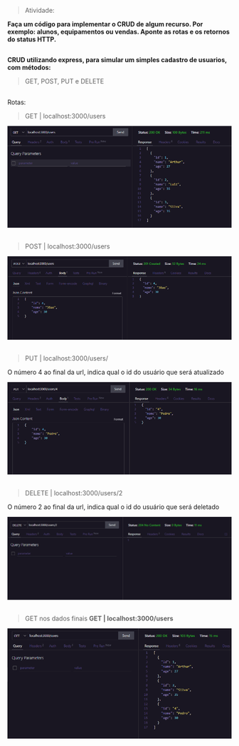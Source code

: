 > Atividade: 

**Faça um código para implementar o CRUD de algum recurso. Por exemplo: alunos, equipamentos ou vendas. Aponte as rotas e os retornos do status HTTP.**

##

**CRUD utilizando express, para simular um simples cadastro de usuarios, com métodos:**
> GET, POST, PUT e DELETE

##

Rotas:

> GET | localhost:3000/users

![preview](./assets/Get.png)

## 
> POST | localhost:3000/users

![preview](./assets/Post.png)

##

> PUT | localhost:3000/users/

O número 4 ao final da url, indica qual o id do usuário que será atualizado

![preview](./assets/Put.png)

##

> DELETE | localhost:3000/users/2


O número 2 ao final da url, indica qual o id do usuário que será deletado

![preview](./assets/Delete.png)

##

> GET nos dados finais  **GET | localhost:3000/users**

![preview](./assets/GetAtualizado.png)

##